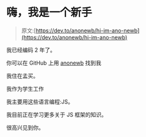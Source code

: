 # 嗨，我是一个新手

> 原文:[https://dev.to/anonewb/hi-im-ano-newb](https://dev.to/anonewb/hi-im-ano-newb)

我已经编码 2 年了。

你可以在 GitHub 上用 [anonewb](https://github.com/anonewb) 找到我

我住在孟买。

我作为学生工作

我主要用这些语言编程:JS。

我目前正在学习更多关于 JS 框架的知识。

很高兴见到你。